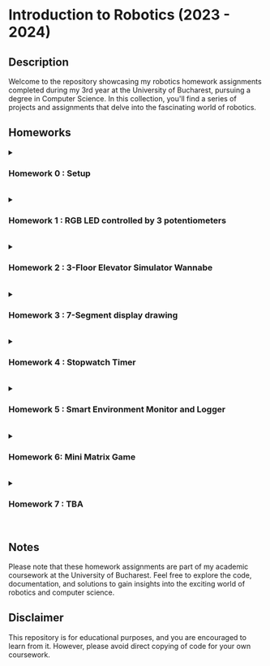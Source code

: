 # Introduction to Robotics (2023 - 2024)

## Description
Welcome to the repository showcasing my robotics homework assignments completed during my 3rd year at the University of Bucharest, pursuing a degree in Computer Science. In this collection, you'll find a series of projects and assignments that delve into the fascinating world of robotics.

## Homeworks
  
<details>
<summary><h3>Homework 0 : Setup</h3></summary>
<br><b>To do/use list:</b><br><br>
  
- [X] GitHub repository created
- [X] Arduino IDE installed
- [X] Arduino UNO Kit
       
</details>
<br>

<details>
<summary><h3>Homework 1 : RGB LED controlled by 3 potentiometers</h3></summary>
<b>Technical Task -></b>
Use a separate potentiometer for controlling each color of the RGB LED: Red, Green, and Blue.
This control must leverage digital electronics. 
Specifically, the potentiometer’s value need to be read with Arduino and then write a mapped value to the LED pins.
<br><img src = 'https://github.com/leviaici/IntroductionToRobotics/blob/main/Homework_1/IMG_6201.jpeg' align="right" height = 300 width = 300>
<br><br><b>To do/use list:</b><br><br>
  
- [X] Arduino UNO Board
- [X] RGB LED
- [X] Potentiometers (3)
- [X] Resistors and wires as needed
- [X] Arduino Code
- [X] Yotube Link: https://www.youtube.com/watch?v=ooLFFQwXiQg
- [X] Setup photo

</details>
<br>

<details>
<summary><h3>Homework 2 : 3-Floor Elevator Simulator Wannabe</h3></summary>
<b>Technical Task -></b>
Design a control system that simulates a 3-floor elevator using the Arduino platform. Here are the specific requirements:

* LED Indicators: Each of the 3 LEDs should represent one of the 3 floors. The LED corresponding to the current floor should light up. Additionally, another LED should represent the elevator’s operational state.  It should blink when the elevator is moving and remain static when stationary.
* Buttons: Implement 3 buttons that represent the call buttons from the 3 floors. When pressed, the elevator should simulate movement towardsthe floor after a short interval (2-3 seconds).
* Buzzer: The buzzer should sound briefly during the following scenarios:
  
  <ol>- Elevator arriving at the desired floor (something resembling a ”cling”).</ol>
  <ol>- Elevator  doors  closing  and  movement  (pro  tip:  split  them  into  2different sounds)</ol>

* State Change & Timers: If the elevator is already at the desired floor, pressing the button for that floor should have no effect. Otherwise, after a button press, the elevator should ”wait for the doors to close” and then ”move” to the corresponding floor. If the elevator is in movement, it should do nothing. 
* Debounce: Remember to implement debounce for the buttons to avoid unintentional repeated button presses.
  
<br><b>To do/use list:</b><br>
<img src = 'https://github.com/leviaici/IntroductionToRobotics/blob/main/Homework_2/IMG_6356.jpeg' align="right" width = 300>
  
- [X] Arduino UNO Board
- [X] LEDs (4)
- [X] Buttons (3)
- [X] Buzzer
- [X] Resistors and wires as needed
- [X] Arduino Code
- [X] Yotube Link: https://www.youtube.com/watch?v=LoeoLPdo4wk
- [X] Setup photo
</details><br>

<details>
<summary><h3>Homework 3 : 7-Segment display drawing</h3></summary>

<b>Technical Task -></b>
The joystick will be used to control the position ofthe segment and ”draw” on the display. The movement between segmentsshould be natural, meaning they should jump from the current positiononly to neighbors, but without passing through ”walls”.
The current position always blinks (irrespective of the fact that the segment is on or off).
Short pressing the button toggles the segment state from ON to OFF or from OFF to ON. Long pressing the button resets the entire display by turning all the segments OFF and moving the current position to the decimal point.
<br>

<b>The movement for each LED:</b>

| Current LED | UP  | DOWN | LEFT | RIGHT |
| :---------: | :-: | :--: | :--: | :---: |
|      a      | N/A |  g   |  f   |   b   |
|      b      |  a  |  g   |  f   |  N/A  |
|      c      |  g  |  d   |  e   |  dp   |
|      d      |  g  | N/A  |  e   |   c   |
|      e      |  g  |  d   | N/A  |   c   |
|      f      |  a  |  g   | N/A  |   b   |
|      g      |  a  |  d   | N/A  |  N/A  |
|     dp      | N/A | N/A  |  c   |  N/A  |

<br><b>To do/use list:</b><br>
<img src = 'https://github.com/leviaici/IntroductionToRobotics/blob/main/Homework_3/IMG_6411.jpeg' align="right" width = 300>

- [X] Arduino UNO Board
- [X] 7-Segment display
- [X] Joystick
- [X] Resistors and wires as needed
- [X] Arduino Code
- [X] Youtube Link: https://www.youtube.com/watch?v=jwyccp7IVYY
- [X] Setup photo

</details><br>

<details>
<summary><h3>Homework 4 : Stopwatch Timer</h3></summary>

<b>Technical Task -></b>
Using the 4 digit 7 segment display and 3 buttons, a stopwatch timer that counts in 10ths of a second and has a save lap functionality (similar to most basic stopwatch functions on most phones) is implemented.

<br><b>Requirements</b><br>

The starting value of the 4 digit 7 segment display should be ”000.0”. The buttons have the following functionalities:
* Button 1: Start / pause.
* Button 2: Reset (if  in  pause  mode). Reset saved laps (if in lap viewing mode).
* Button 3: Save lap (if in counting mode), cycle through last saved laps (up to 4 laps).

<br><b>Workflow</b><br>

* Display shows "000.0". When pressing the Startbutton, the timer should start.
* During timer counter, each press of the lap button, the timer's value is saved in memory (not persistent, it is OK to be deleted upon reset), up to 4 laps; pressing the 5th time should override  the  1st  saved  one. If the reset button is pressed while timer works, nothing happens. If the pause button is pressed, the timer stops.
* In Pause Mode, the lap flag button doesn’t work anymore. Pressing the reset button sends you to viewing lap times mode.
* After reset, the flag buttons can now be pressed to cycle through the lap times. Each time the flag button is pressed, it takes you to the next saved lap. Pressing it continuously cycle you through it continuously. Pressing the reset button while in this state resets all your flags and takes the timer back to "000.0".

<br><b>To do/use list:</b><br>
<img src = 'https://github.com/leviaici/IntroductionToRobotics/blob/main/Homework_4/IMG_6471.jpeg' align="right" width = 300>

- [X] Arduino UNO Board
- [X] 4 digit 7 segment display
- [X] 3 buttons
- [X] Resistors and wires as needed
- [X] Arduino Code
- [X] Youtube Link: https://www.youtube.com/watch?v=I68L3hdWD3I
- [X] Setup photo

</details><br>

<details>
<summary><h3>Homework 5 : Smart Environment Monitor and Logger</h3></summary>

<b>Technical Task -></b>
Developed a ”Smart Environment Monitor and Logger” using Arduino.  This system will utilize various sensors to gather environmental data, log this data into EEPROM, and provide both visual feedback via an RGB LED and user interaction through a Serial Menu. The project focuses on integrating sensor readings, memory management, Serial Communication and the general objective of building a menu.

<br><b>Menu structure</b><br>

* Sensor Settings
 
  <ol><b>1.1 Sensors Sampling Interval -> </b>Here a value between 1 and 10 seconds will be read from the Serial menu. This value is used as a sampling rate for the sensors.</ol><br>
  <ol><b>1.2 Ultrasonic Alert Threshold -> </b>Here a value will be read from the Serial menu. This value is used as a threshold value for the ultrasonic sensor. When sensor value exceeds the threshold value, an alert should be given. If the LED is set to Automatic Mode (see section 4.2), it will also turn red if any of the sensors are outside the value.</ol><br>
  <ol><b>1.3 LDR Alert Threshold -> </b>Here a value will be read from the Serial menu. This value is used as a threshold value for the LDR sensor. When sensor value exceeds the threshold value, an alert should be given. If the LED is set to Automatic Mode (see section 4.2), it will also turn red if any of the sensors are outside the value.</ol><br>
  <ol><b>1.4 Back -> </b>Sending you back to the main menu.</ol><br>

* Reset Logger Data

  Resetting all the sensors readings data stored in EEPROM.

  <ol><b>2.1 Yes</b></ol><br>
  <ol><b>2.2 No</b></ol><br>

* System Status

  <ol><b>3.1 Current Sensor Readings -> </b>Continuously print sensor readings at the set sampling rate, from all sensors. Exiting this submenu will be done by pressing a specific key (mentioned when entering in the submenu).</ol><br>
  <ol><b>3.2 Current Sensor Settings -> </b>Displays  the  sampling rate and threshold value for all sensors.</ol><br>
  <ol><b>3.3 Display Logged Data -> </b>Displays last 10 sensor readings for all sensors.</ol><br>
  <ol><b>3.4 Back -> </b>Sending you back to the main menu.</ol><br>

* RGB LED Control

<ol><b>4.1 Manual Color Control -> </b>Set the RGB colors manually by entering input data for red, green and blue values.</ol><br>
<ol><b>4.2 LED: Toggle Automatic ON/OFF -> </b>If automatic mode is ON, then the led color should be GREEN when all sensors value don't exceed threshold values (no alert) and RED when there is an alert (any sensor value exceeds the specified threshold). When automatic mode is OFF, then the LED should use the last saved RGB values.</ol><br>
<ol><b>4.3 Back -> </b>Sending you back to the main menu.</ol><br>

<br><b>To do/use list:</b><br>
<img src = 'https://github.com/leviaici/IntroductionToRobotics/blob/main/Homework_5/IMG_6565.jpeg' align="right" width = 300>

- [X] Arduino UNO Board
- [X] Ultrasonic Sensor (HC-SR04)
- [X] LDR (Light-Dependent Resistor)
- [X] RGB LED
- [X] Resistors and wires as needed
- [X] Arduino Code
- [X] Youtube Link: https://www.youtube.com/watch?v=aZ6Cmcan-4I
- [X] Setup photo
      
</details><br>

<details>
<summary><h3>Homework 6: Mini Matrix Game</h3></summary>
<b>Technical Task -></b>
Small game on the 8x8 matrix. The basic idea of the game is that it generates random walls on the map (50% - 75% of the map) and then you move around with the player and destroy them.

<br><b>Features</b>

<ol><b>Dynamic Difficulty:</b> Choose the difficulty level (1 to 3) at the start to control the complexity of the maze.<br></ol>
<ol><b>Randomly Generated Map:</b> The game generates a unique map on the LED matrix for each playthrough, adding variety and challenge.<br></ol>
<ol><b>Joystick Control:</b> Navigate through the maze using a joystick, providing a responsive and intuitive user experience.<br></ol>
<ol><b>Bombs Away!:</b> Deploy bombs by clicking on the physical button to clear walls and make your way through the maze.<br></ol>
<ol><b>EEPROM High Scores:</b> Your best times are saved in the Arduino's EEPROM. If you beat your previous high score, it will be updated.<br></ol>
<ol><b>Game Reset:</b> After completing the maze, press the physical button to reset the game and start a new challenge.<br></ol>

<br><b>How to Use</b>

<ol><b>Power On:</b> Connect your Arduino Uno and power it on.<br></ol>
<ol><b>Set Difficulty:</b> Choose the difficulty level (1 to 3) by entering the corresponding number.<br></ol>
<ol><b>Navigate the Maze:</b> Use the joystick to move through the maze.<br></ol>
<ol><b>Place Bombs:</b> Click the physical button to place bombs strategically and clear walls.<br></ol>
<ol><b>Beat the High Score:</b> Your best times are saved in EEPROM. Beat your previous high scores!<br></ol>
<ol><b>Game Reset:</b> After completing the maze, press the physical button to reset the game for a new challenge.<br></ol>
  
<br><b>To do/use list:</b><br>
<img src = 'https://github.com/leviaici/IntroductionToRobotics/blob/main/matrixGame/IMG_6616.jpeg' align="right" width = 300>
  
- [X] Arduino UNO Board
- [X] Joystick
- [X] 8x8 LED Matrix
- [X] MAX7219
- [X] Resistors, capacitors and wires as needed
- [X] Breadboard 
- [X] Arduino Code
- [X] Yotube Link: https://www.youtube.com/watch?v=Q00_0WmDssw
- [X] Setup photo
</details><br>


<details>
<summary><h3>Homework 7 : TBA</h3></summary>
  
<b>Technical Task -></b>
TBA

<br><b>To do/use list:</b><br>

- [ ] TBA

</details><br>

## Notes
Please note that these homework assignments are part of my academic coursework at the University of Bucharest. Feel free to explore the code, documentation, and solutions to gain insights into the exciting world of robotics and computer science.

## Disclaimer
This repository is for educational purposes, and you are encouraged to learn from it. However, please avoid direct copying of code for your own coursework.

